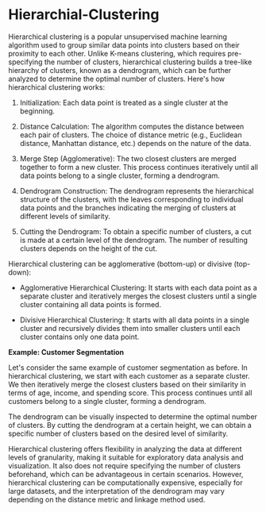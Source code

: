# Hierarchial-Clustering

Hierarchical clustering is a popular unsupervised machine learning algorithm used to group similar data points into clusters based on their proximity to each other. Unlike K-means clustering, which requires pre-specifying the number of clusters, hierarchical clustering builds a tree-like hierarchy of clusters, known as a dendrogram, which can be further analyzed to determine the optimal number of clusters. Here's how hierarchical clustering works:

1. Initialization: Each data point is treated as a single cluster at the beginning.

2. Distance Calculation: The algorithm computes the distance between each pair of clusters. The choice of distance metric (e.g., Euclidean distance, Manhattan distance, etc.) depends on the nature of the data.

3. Merge Step (Agglomerative): The two closest clusters are merged together to form a new cluster. This process continues iteratively until all data points belong to a single cluster, forming a dendrogram.

4. Dendrogram Construction: The dendrogram represents the hierarchical structure of the clusters, with the leaves corresponding to individual data points and the branches indicating the merging of clusters at different levels of similarity.

5. Cutting the Dendrogram: To obtain a specific number of clusters, a cut is made at a certain level of the dendrogram. The number of resulting clusters depends on the height of the cut.

Hierarchical clustering can be agglomerative (bottom-up) or divisive (top-down):

- Agglomerative Hierarchical Clustering: It starts with each data point as a separate cluster and iteratively merges the closest clusters until a single cluster containing all data points is formed.

- Divisive Hierarchical Clustering: It starts with all data points in a single cluster and recursively divides them into smaller clusters until each cluster contains only one data point.

**Example: Customer Segmentation**

Let's consider the same example of customer segmentation as before. In hierarchical clustering, we start with each customer as a separate cluster. We then iteratively merge the closest clusters based on their similarity in terms of age, income, and spending score. This process continues until all customers belong to a single cluster, forming a dendrogram.

The dendrogram can be visually inspected to determine the optimal number of clusters. By cutting the dendrogram at a certain height, we can obtain a specific number of clusters based on the desired level of similarity.

Hierarchical clustering offers flexibility in analyzing the data at different levels of granularity, making it suitable for exploratory data analysis and visualization. It also does not require specifying the number of clusters beforehand, which can be advantageous in certain scenarios. However, hierarchical clustering can be computationally expensive, especially for large datasets, and the interpretation of the dendrogram may vary depending on the distance metric and linkage method used.
